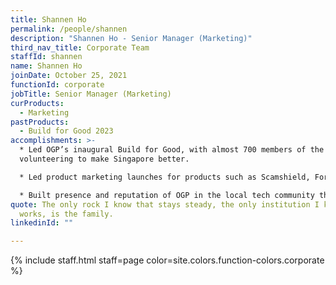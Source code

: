 ```yaml
---
title: Shannen Ho
permalink: /people/shannen
description: "Shannen Ho - Senior Manager (Marketing)"
third_nav_title: Corporate Team
staffId: shannen
name: Shannen Ho
joinDate: October 25, 2021
functionId: corporate
jobTitle: Senior Manager (Marketing)
curProducts:
  - Marketing
pastProducts:
  - Build for Good 2023
accomplishments: >-
  * Led OGP’s inaugural Build for Good, with almost 700 members of the public
  volunteering to make Singapore better.

  * Led product marketing launches for products such as Scamshield, For.sg, OGP healthcare product suite.

  * Built presence and reputation of OGP in the local tech community through outreach events and collaborations, leading to OGP exceeding our hiring goals.
quote: The only rock I know that stays steady, the only institution I know that
  works, is the family.
linkedinId: ""

---
```


{% include staff.html staff=page color=site.colors.function-colors.corporate %}
